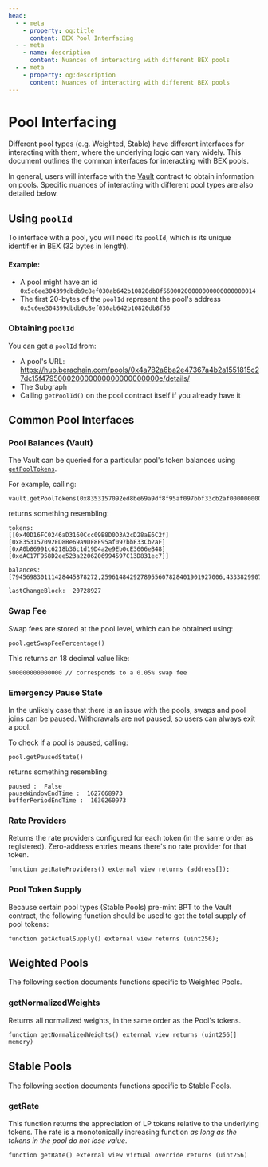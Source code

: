 ```yaml
---
head:
  - - meta
    - property: og:title
      content: BEX Pool Interfacing
  - - meta
    - name: description
      content: Nuances of interacting with different BEX pools
  - - meta
    - property: og:description
      content: Nuances of interacting with different BEX pools
---
```


<script setup>
  import config from '@berachain/config/constants.json';
</script>

# Pool Interfacing

Different pool types (e.g. Weighted, Stable) have different interfaces for interacting with them, where the underlying logic can vary widely. This document outlines the common interfaces for interacting with BEX pools.

In general, users will interface with the [Vault](/developers/contracts/vault) contract to obtain information on pools. Specific nuances of interacting with different pool types are also detailed below.

## Using `poolId`

To interface with a pool, you will need its `poolId`, which is its unique identifier in BEX (32 bytes in length).

#### Example:

- A pool might have an id `0x5c6ee304399dbdb9c8ef030ab642b10820db8f56000200000000000000000014`
- The first 20-bytes of the `poolId` represent the pool's address `0x5c6ee304399dbdb9c8ef030ab642b10820db8f56`

### Obtaining `poolId`

You can get a `poolId` from:

- A pool's URL: https://hub.berachain.com/pools/0x4a782a6ba2e47367a4b2a1551815c27dc15f479500020000000000000000000e/details/
- The <a target="_blank" :href="config.testnet.dapps.bex.balancerSubgraphUrl">Subgraph</a>
- Calling `getPoolId()` on the pool contract itself if you already have it

## Common Pool Interfaces

### Pool Balances (Vault)

The Vault can be queried for a particular pool's token balances using [`getPoolTokens`](/developers/contracts/vault#getpooltokens).

For example, calling:

```solidity
vault.getPoolTokens(0x8353157092ed8be69a9df8f95af097bbf33cb2af0000000000000000000005d9)
```

returns something resembling:

```
tokens:
[[0x40D16FC0246aD3160Ccc09B8D0D3A2cD28aE6C2f]
[0x8353157092ED8Be69a9DF8F95af097bbF33Cb2aF]
[0xA0b86991c6218b36c1d19D4a2e9Eb0cE3606eB48]
[0xdAC17F958D2ee523a2206206994597C13D831ec7]]

balances: [794569830111428445878272,2596148429278955607828401901927006,4333829907765,4422662782925]

lastChangeBlock:  20728927
```

### Swap Fee

Swap fees are stored at the pool level, which can be obtained using:

```solidity
pool.getSwapFeePercentage()
```

This returns an 18 decimal value like:

```
500000000000000 // corresponds to a 0.05% swap fee
```

### Emergency Pause State

In the unlikely case that there is an issue with the pools, swaps and pool joins can be paused. Withdrawals are not paused, so users can always exit a pool.

To check if a pool is paused, calling:

```solidity
pool.getPausedState()
```

returns something resembling:

```
paused :  False
pauseWindowEndTime :  1627668973
bufferPeriodEndTime :  1630260973
```

### Rate Providers

Returns the rate providers configured for each token (in the same order as registered). Zero-address entries means there's no rate provider for that token.

```solidity
function getRateProviders() external view returns (address[]);
```

### Pool Token Supply

Because certain pool types (Stable Pools) pre-mint BPT to the Vault contract, the following function should be used to get the total supply of pool tokens:

```solidity
function getActualSupply() external view returns (uint256);
```

## Weighted Pools

The following section documents functions specific to Weighted Pools.

### getNormalizedWeights

Returns all normalized weights, in the same order as the Pool's tokens.

```solidity
function getNormalizedWeights() external view returns (uint256[] memory)
```

## Stable Pools

The following section documents functions specific to Stable Pools.

### getRate

This function returns the appreciation of LP tokens relative to the underlying tokens. The rate is a monotonically increasing function _as long as the tokens in the pool do not lose value_.

```solidity
function getRate() external view virtual override returns (uint256)
```
